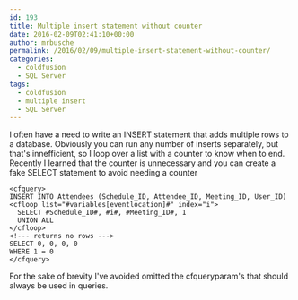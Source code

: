 ```yaml
---
id: 193
title: Multiple insert statement without counter
date: 2016-02-09T02:41:10+00:00
author: mrbusche
permalink: /2016/02/09/multiple-insert-statement-without-counter/
categories:
  - coldfusion
  - SQL Server
tags:
  - coldfusion
  - multiple insert
  - SQL Server
---
```


I often have a need to write an INSERT statement that adds multiple rows to a database. Obviously you can run any number of inserts separately, but that's innefficient, so I loop over a list with a counter to know when to end. Recently I learned that the counter is unnecessary and you can create a fake SELECT statement to avoid needing a counter

    <cfquery>
    INSERT INTO Attendees (Schedule_ID, Attendee_ID, Meeting_ID, User_ID)
    <cfloop list="#variables[eventlocation]#" index="i">
      SELECT #Schedule_ID#, #i#, #Meeting_ID#, 1
      UNION ALL
    </cfloop>
    <!--- returns no rows --->
    SELECT 0, 0, 0, 0
    WHERE 1 = 0
    </cfquery>

For the sake of brevity I've avoided omitted the cfqueryparam's that should always be used in queries.

